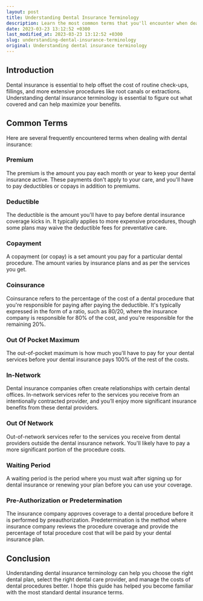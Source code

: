 ```yaml
---
layout: post
title: Understanding Dental Insurance Terminology
description: Learn the most common terms that you'll encounter when dealing with dental insurance.
date: 2023-03-23 13:12:52 +0300
last_modified_at: 2023-03-23 13:12:52 +0300
slug: understanding-dental-insurance-terminology
original: Understanding dental insurance terminology
---
```

## Introduction
Dental insurance is essential to help offset the cost of routine check-ups, fillings, and more extensive procedures like root canals or extractions. Understanding dental insurance terminology is essential to figure out what covered and can help maximize your benefits.

## Common Terms

Here are several frequently encountered terms when dealing with dental insurance:

### Premium

The premium is the amount you pay each month or year to keep your dental insurance active. These payments don't apply to your care, and you'll have to pay deductibles or copays in addition to premiums.
  
### Deductible

The deductible is the amount you'll have to pay before dental insurance coverage kicks in. It typically applies to more expensive procedures, though some plans may waive the deductible fees for preventative care. 

### Copayment

A copayment (or copay) is a set amount you pay for a particular dental procedure. The amount varies by insurance plans and as per the services you get. 

### Coinsurance 

Coinsurance refers to the percentage of the cost of a dental procedure that you're responsible for paying after paying the deductible. It's typically expressed in the form of a ratio, such as 80/20, where the insurance company is responsible for 80% of the cost, and you're responsible for the remaining 20%.

### Out Of Pocket Maximum

The out-of-pocket maximum is how much you'll have to pay for your dental services before your dental insurance pays 100% of the rest of the costs.

### In-Network

Dental insurance companies often create relationships with certain dental offices. In-network services refer to the services you receive from an intentionally contracted provider, and you’ll enjoy more significant insurance benefits from these dental providers.

### Out Of Network

Out-of-network services refer to the services you receive from dental providers outside the dental insurance network. You'll likely have to pay a more significant portion of the procedure costs.

### Waiting Period

A waiting period is the period where you must wait after signing up for dental insurance or renewing your plan before you can use your coverage.

### Pre-Authorization or Predetermination

The insurance company approves coverage to a dental procedure before it is performed by preauthorization. Predetermination is the method where insurance company reviews the procedure coverage and provide the percentage of total procedure cost that will be paid by your dental insurance plan.

## Conclusion

Understanding dental insurance terminology can help you choose the right dental plan, select the right dental care provider, and manage the costs of dental procedures better. I hope this guide has helped you become familiar with the most standard dental insurance terms.